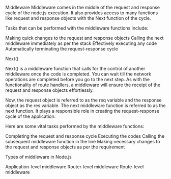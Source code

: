 Middleware
Middleware comes in the middle of the request and response cycle of the node.js execution. It also provides access to many functions like request and response objects with the Next function of the cycle.

Tasks that can be performed with the middleware functions include:

Making quick changes to the request and response objects Calling the next middleware immediately as per the stack Effectively executing any code Automatically terminating the request-response cycle

Next()

Next() is a middleware function that calls for the control of another middleware once the code is completed. You can wait till the network operations are completed before you go to the next step. As with the functionality of route handlers, a middleware will ensure the receipt of the request and response objects effortlessly.

Now, the request object is referred to as the req variable and the response object as the res variable. The next middleware function is referred to as the next function. It plays a responsible role in creating the request-response cycle of the application.

Here are some vital tasks performed by the middleware functions:

Completing the request and response cycle Executing the codes Calling the subsequent middleware function in the line Making necessary changes to the request and response objects as per the requirement

Types of middleware in Node.js

Application-level middleware
Router-level middleware
Route-level middleware
